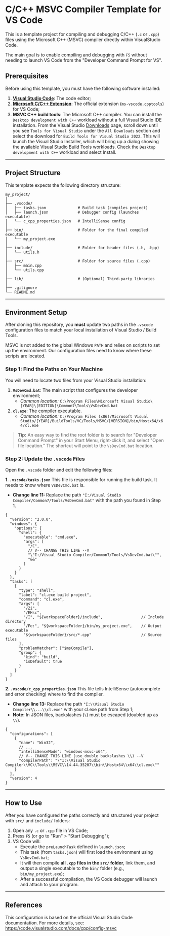 # C/C++ MSVC Compiler Template for VS Code
This is a template project for compiling and debugging C/C++ (`.c` or `.cpp`) files using the Microsoft C++ (MSVC) compiler directly within VisualStudio Code.

The main goal is to enable compiling and debugging with `F5` without needing to launch VS Code from the "Developer Command Prompt for VS".

## Prerequisites
Before using this template, you must have the following software installed:

1.  **[Visual Studio Code](https://code.visualstudio.com/download)**: The code editor;
2.  **[Microsoft C/C++ Extension](https://marketplace.visualstudio.com/items?itemName=ms-vscode.cpptools)**: The official extension (`ms-vscode.cpptools`) for VS Code;
3.  **MSVC C++ build tools**: The Microsoft C++ compiler. You can install the `Desktop development with C++` workload without a full Visual Studio IDE installation. From the Visual Studio [Downloads](https://visualstudio.microsoft.com/downloads/#remote-tools-for-visual-studio-2022) page, scroll down until you see `Tools for Visual Studio` under the `All Downloads` section and select the download for `Build Tools for Visual Studio 2022`. This will launch the Visual Studio Installer, which will bring up a dialog showing the available Visual Studio Build Tools workloads. Check the `Desktop development with C++` workload and select Install.

---

## Project Structure
This template expects the following directory structure:

```
my_project/
│
├── .vscode/
│   ├── tasks.json              # Build task (compiles project)
│   ├── launch.json             # Debugger config (launches executable)
│   └── c_cpp_properties.json   # IntelliSense config
│
├── bin/                        # Folder for the final compiled executable
│   └── my_project.exe
│
├── include/                    # Folder for header files (.h, .hpp)
│   └── utils.h 
│
├── src/                        # Folder for source files (.cpp)
│   ├── main.cpp
│   └── utils.cpp
│
├── lib/                        # (Optional) Third-party libraries
│
├── .gitignore
└── README.md
```

---
## Environment Setup
After cloning this repository, you **must** update two paths in the `.vscode` configuration files to match your local installation of Visual Studio / Build Tools.

MSVC is not added to the global Windows `PATH` and relies on scripts to set up the environment. Our configuration files need to know where these scripts are located.

### Step 1: Find the Paths on Your Machine
You will need to locate two files from your Visual Studio installation:

1.  **`VsDevCmd.bat`**: The main script that configures the developer environment;
    * *Common location:* `C:\Program Files\Microsoft Visual Studio\[YEAR]\[EDITION]\Common7\Tools\VsDevCmd.bat`
2.  **`cl.exe`**: The compiler executable.
    * *Common location:* `C:/Program Files (x86)/Microsoft Visual Studio/[YEAR]/BuildTools/VC/Tools/MSVC/[VERSION]/bin/Hostx64/x64/cl.exe`

> **Tip:** An easy way to find the root folder is to search for "Developer Command Prompt" in your Start Menu, right-click it, and select "Open file location." The shortcut will point to the `VsDevCmd.bat` location.

### Step 2: Update the `.vscode` Files
Open the `.vscode` folder and edit the following files:

**1. `.vscode/tasks.json`**
This file is responsible for running the build task. It needs to know where `VsDevCmd.bat` is.
* **Change line 11:** Replace the path `"I:/Visual Studio Compiler/Common7/Tools/VsDevCmd.bat"` with the path you found in Step 1.

```json[9-11]
{
  "version": "2.0.0",
  "windows": {
    "options": {
      "shell": {
        "executable": "cmd.exe",
        "args": [
          "/C",
          // V-- CHANGE THIS LINE --V
          "\"I:/Visual Studio Compiler/Common7/Tools/VsDevCmd.bat\"",
          "&&"
        ]
      }
    }
  },
  "tasks": [
    {
      "type": "shell",
      "label": "cl.exe build project",
      "command": "cl.exe",
      "args": [
        "/Zi",
        "/EHsc",
        "/I", "${workspaceFolder}/include",                 // Include directory
        "/Fe:", "${workspaceFolder}/bin/my_project.exe",    // Output executable
        "${workspaceFolder}/src/*.cpp"                      // Source files
      ],
      "problemMatcher": ["$msCompile"],
      "group": {
        "kind": "build",
        "isDefault": true
      }
    }
  ]
}
```

**2. `.vscode/c_cpp_properties.json`**
This file tells IntelliSense (autocomplete and error checking) where to find the compiler.
* **Change line 13:** Replace the path `"I:\\Visual Studio Compiler\\...\\cl.exe"` with your cl.exe path from Step 1;
* **Note:** In JSON files, backslashes (`\`) must be escaped (doubled up as `\\`).

```json[9-11]
{
  "configurations": [
    {
      "name": "Win32",
      // ...
      "intelliSenseMode": "windows-msvc-x64",
      // V-- CHANGE THIS LINE (use double backslashes \\) --V
      "compilerPath": "\"I:\\Visual Studio Compiler\\VC\\Tools\\MSVC\\14.44.35207\\bin\\Hostx64\\x64\\cl.exe\""
    }
  ],
  "version": 4
}
```

---
## How to Use
After you have configured the paths correctly and structured your project with `src/` and `include/` folders:

1. Open any `.c` or `.cpp` file in VS Code;
2. Press `F5` (or go to "Run" > "Start Debugging");
3. VS Code will:
    * Execute the `preLaunchTask` defined in `launch.json`;
    * This task (from `tasks.json`) will first load the environment using `VsDevCmd.bat`;
    * It will then compile **all `.cpp` files in the `src/` folder**, link them, and output a single executable to the `bin/` folder (e.g., `bin/my_project.exe`);
    * After a successful compilation, the VS Code debugger will launch and attach to your program.

---
## References
This configuration is based on the official Visual Studio Code documentation. For more details, see:
https://code.visualstudio.com/docs/cpp/config-msvc
